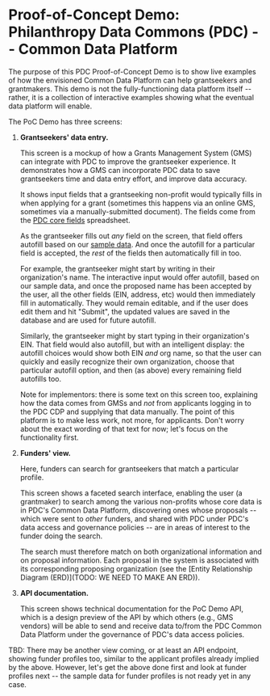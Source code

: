 # Proof-of-Concept Demo: Philanthropy Data Commons (PDC) -- Common Data Platform

The purpose of this PDC Proof-of-Concept Demo is to show live
examples of how the envisioned Common Data Platform can help
grantseekers and grantmakers.  This demo is not the fully-functioning
data platform itself -- rather, it is a collection of interactive
examples showing what the eventual data platform will enable.

The PoC Demo has three screens:

1) **Grantseekers' data entry.**

   This screen is a mockup of how a Grants Management System (GMS) can
   integrate with PDC to improve the grantseeker experience.  It
   demonstrates how a GMS can incorporate PDC data to save
   grantseekers time and data entry effort, and improve data accuracy.

   It shows input fields that a grantseeking non-profit would
   typically fills in when applying for a grant (sometimes this
   happens via an online GMS, sometimes via a manually-submitted
   document).  The fields come from the [PDC core
   fields](https://docs.google.com/spreadsheets/d/18bzxgnA7SFkQLTkUMUXJQeqx88g_SNGkCAXpgMpF4Ss/edit#gid=444784014)
   spreadsheet.

   As the grantseeker fills out *any* field on the screen, that field
   offers autofill based on our [sample
   data](https://docs.google.com/spreadsheets/d/1eiB-zdtp1mV_gcLvZoTag_uwjUdKluGeyPtELwBJE7Q/edit#gid=76958986).
   And once the autofill for a particular field is accepted, the
   *rest* of the fields then automatically fill in too.

   For example, the grantseeker might start by writing in their
   organization's name.  The interactive input would offer autofill,
   based on our sample data, and once the proposed name has been
   accepted by the user, all the other fields (EIN, address, etc)
   would then immediately fill in automatically.  They would remain
   editable, and if the user does edit them and hit "Submit", the
   updated values are saved in the database and are used for future
   autofill.

   Similarly, the grantseeker might by start typing in their
   organization's EIN.  That field would also autofill, but with an
   intelligent display: the autofill choices would show both EIN *and*
   org name, so that the user can quickly and easily recognize their
   own organization, choose that particular autofill option, and then
   (as above) every remaining field autofills too.

   Note for implementors: there is some text on this screen too,
   explaining how the data comes from GMSs and *not* from applicants
   logging in to the PDC CDP and supplying that data manually.  The
   point of this platform is to make less work, not more, for
   applicants.  Don't worry about the exact wording of that text for
   now; let's focus on the functionality first.

2) **Funders' view.**

   Here, funders can search for grantseekers that match a particular
   profile.

   This screen shows a faceted search interface, enabling the user (a
   grantmaker) to search among the various non-profits whose core data
   is in PDC's Common Data Platform, discovering ones whose proposals
   -- which were sent to *other* funders, and shared with PDC under
   PDC's data access and governance policies -- are in areas of
   interest to the funder doing the search.

   The search must therefore match on both organizational information
   and on proposal information.  Each proposal in the system is
   associated with its corresponding proposing organization (see the
   [Entity Relationship Diagram (ERD)](TODO: WE NEED TO MAKE AN ERD)).

3) **API documentation.**

   This screen shows technical documentation for the PoC Demo API,
   which is a design preview of the API by which others (e.g., GMS
   vendors) will be able to send and receive data to/from the PDC
   Common Data Platform under the governance of PDC's data access
   policies.

TBD: There may be another view coming, or at least an API endpoint,
showing funder profiles too, similar to the applicant profiles already
implied by the above.  However, let's get the above done first and
look at funder profiles next -- the sample data for funder profiles is
not ready yet in any case.
